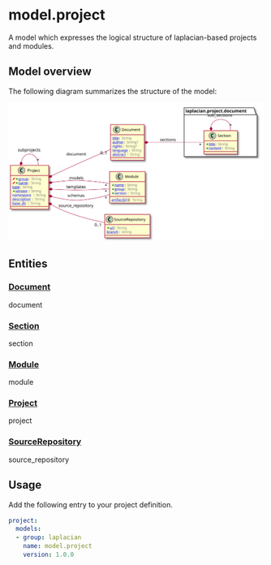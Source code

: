 # model.project

A model which expresses the logical structure of laplacian-based projects and modules.


<!-- @main-content@ -->
<!-- @main-content@ -->

## Model overview

The following diagram summarizes the structure of the model:

![](./doc/image/model-diagram.svg)

## Entities
### [Document](./doc/entities/Document.md)

document

### [Section](./doc/entities/Section.md)

section

### [Module](./doc/entities/Module.md)

module

### [Project](./doc/entities/Project.md)

project

### [SourceRepository](./doc/entities/SourceRepository.md)

source_repository



## Usage

Add the following entry to your project definition.

```yaml
project:
  models:
  - group: laplacian
    name: model.project
    version: 1.0.0
```